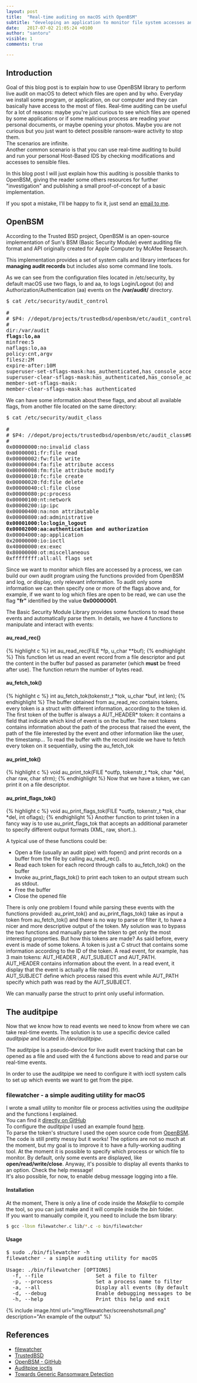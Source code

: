 ```yaml
---
layout: post
title:  "Real-time auditing on macOS with OpenBSM"
subtitle: "developing an application to monitor file system accesses and activities for every application"
date:   2017-07-02 21:05:24 +0100
author: "santoru"
visible: 1
comments: true

---
```


## Introduction
Goal of this blog post is to explain how to use OpenBSM library to perform live audit on macOS to detect which files are open and by who.
Everyday we install some program, or application, on our computer and they can basically have access to the most of files.
Real-time auditing can be useful for a lot of reasons: maybe you're just curious to see which files are opened by some applications or if some malicious process are reading your personal documents, or maybe opening your photos. Maybe you are not curious but you just want to detect possible ransom-ware activity to stop them.<br/>
The scenarios are infinite.<br/>
Another common scenario is that you can use real-time auditing to build and run your personal Host-Based IDS by checking  modifications and accesses to sensible files.

In this blog post I will just explain how this auditing is possible thanks to OpenBSM, giving the reader some others resources for further "investigation" and publishing a small proof-of-concept of a basic implementation.

If you spot a mistake, I'll be happy to fix it, just send an [email to me](mailto:santoru@pm.me).


## OpenBSM
According to the Trusted BSD project, OpenBSM is an open-source implementation of Sun's BSM (Basic Security Module) event auditing file format and API originally created for Apple Computer by McAfee Research.

This implementation provides a set of system calls and library interfaces for **managing audit records** but includes also some command line tools.

As we can see from the configuration files located in <span class="mon">/etc/security</span>, by default macOS use two flags, <span class="mon">lo</span> and <span class="mon">aa</span>, to logs Login/Logout (lo) and Authorization/Authentication (aa) events on the <span class="mon">**/var/audit/**</span> directory.

<pre class="highlight">
$ cat /etc/security/audit_control

#
# $P4: //depot/projects/trustedbsd/openbsm/etc/audit_control#8 $
#
dir:/var/audit
<b>flags:lo,aa</b>
minfree:5
naflags:lo,aa
policy:cnt,argv
filesz:2M
expire-after:10M
superuser-set-sflags-mask:has_authenticated,has_console_access
superuser-clear-sflags-mask:has_authenticated,has_console_access
member-set-sflags-mask:
member-clear-sflags-mask:has_authenticated
</pre>

We can have some information about these flags, and about all available flags, from another file located on the same directory:

<pre class="highlight">
$ cat /etc/security/audit_class

#
# $P4: //depot/projects/trustedbsd/openbsm/etc/audit_class#6 $
#
0x00000000:no:invalid class
0x00000001:fr:file read
0x00000002:fw:file write
0x00000004:fa:file attribute access
0x00000008:fm:file attribute modify
0x00000010:fc:file create
0x00000020:fd:file delete
0x00000040:cl:file close
0x00000080:pc:process
0x00000100:nt:network
0x00000200:ip:ipc
0x00000400:na:non attributable
0x00000800:ad:administrative
<b>0x00001000:lo:login_logout
0x00002000:aa:authentication and authorization</b>
0x00004000:ap:application
0x20000000:io:ioctl
0x40000000:ex:exec
0x80000000:ot:miscellaneous
0xffffffff:all:all flags set
</pre>


Since we want to monitor which files are accessed by a process, we can build our own audit program using the functions provided from OpenBSM and log, or display, only relevant information.
To audit only some information we can then specify one or more of the flags above and, for example, if we want to log which files are open to be read, we can use the flag **"fr"** identified by the value **0x00000001**.

The Basic Security Module Library provides some functions to read these events and automatically parse them.
In details, we have 4 functions to manipulate and interact with events:
#### au_read_rec()

{% highlight c %}
int au_read_rec(FILE *fp, u_char **buf);
{% endhighlight %}
This function let us read an event record from a file descriptor and put the content in the buffer <span class="mon">buf</span> passed as parameter (which **must** be freed after use).
The function return the number of bytes read.

#### au_fetch_tok()

{% highlight c %}
int au_fetch_tok(tokenstr_t *tok, u_char *buf, int len);
{% endhighlight %}
The buffer obtained from <span class="mon">au_read_rec</span> contains tokens, every token is a struct with different information, according to the token id.
The first token of the buffer is always a <span class="mon">AUT_HEADER\*</span> token: it contains a field that indicate which kind of event is on the buffer. The next tokens contains information about the path of the process that raised the event, the path of the file interested by the event and other information like the user, the timestamp...
To read the buffer with the record inside we have to fetch every token on it sequentially, using the <span class="mon">au_fetch_tok</span>

#### au_print_tok()

{% highlight c %}
void au_print_tok(FILE *outfp, tokenstr_t *tok, char *del, char raw, char sfrm);
{% endhighlight %}
Now that we have a token, we can print it on a  file descriptor.

#### au_print_flags_tok()

{% highlight c %}
void au_print_flags_tok(FILE *outfp, tokenstr_t *tok, char *del, int oflags);
{% endhighlight %}
Another function to print token in a fancy way is to use <span class="mon">au_print_flags_tok</span> that accepts an additional parameter to specify different output formats (XML, raw, short..).

A typical use of these functions could be:
- Open a file (usually an audit pipe) with <span class="mon">fopen()</span> and print records on a buffer from the file by calling <span class="mon">au_read_rec()</span>.
- Read each token for each record through calls to <span class="mon">au_fetch_tok()</span> on the buffer
- Invoke <span class="mon">au_print_flags_tok()</span> to print each token to an output stream such as stdout.
- Free the buffer
- Close the opened file


There is only one problem I found while parsing these events with the functions provided: <span class="mon">au_print_tok()</span> and <span class="mon">au_print_flags_tok()</span> take as input a token from <span class="mon">au_fetch_tok()</span> and there is no way to parse or filter it, to have a nicer and more descriptive output of the token.
My solution was to bypass the two functions and manually parse the token to get only the most interesting properties. But how this tokens are made?
As said before, every event is made of some tokens. A token is just a C struct that contains some information according to the ID of the token.
A read event, for example, has 3 main tokens: <span class="mon">AUT_HEADER</span> , <span class="mon">AUT_SUBJECT</span> and <span class="mon">AUT_PATH</span>.<br/>
<span class="mon">AUT_HEADER</span> contains information about the event. In a read event, it display that the event is actually a file read (fr).<br/>
<span class="mon">AUT_SUBJECT</span> define which process raised this event while <span class="mon">AUT_PATH</span> specify which path was read by the <span class="mon">AUT_SUBJECT</span>.

We can manually parse the struct to print only useful information.

## The auditpipe
Now that we know how to read events we need to know from where we can take real-time events.
The solution is to use a specific device called <i>auditpipe</i> and located in <i>/dev/auditpipe</i>.

The auditpipe is a pseudo-device for live audit event tracking that can be opened as a file and used with the 4 functions above to read and parse our real-time events.

In order to use the auditpipe we need to configure it with <span class="mon">ioctl</span> system calls to set up which events we want to get from the pipe.<br />

### filewatcher - a simple auditing utility for macOS
I wrote a small utility to monitor file or process activities using the <i>auditpipe</i> and the functions I explained.<br/>
You can find it <a href="https://github.com/santoru/filewatcher" target="_blank">directly on GitHub</a><br/>
To configure the <i>auditpipe</i> I used an example found <a href="https://github.com/ashish-gehani/SPADE/blob/master/src/spade/reporter/spadeOpenBSM.c" target="_blank">here</a>.<br/> To parse the token's structure I used the open source code from <a href="https://github.com/openbsm/bsmtrace/blob/master/bsm.c" target="_blank">OpenBSM</a>.<br/>
The code is still pretty messy but it works!
The options are not so much at the moment, but my goal is to improve it to have a fully-working auditing tool.
At the moment it is possible to specify which process or which file to monitor.
By default, only some events are displayed, like **open/read/write/close**. Anyway, it's possible to display all events thanks to an option. Check the help message!<br/>
It's also possible, for now, to enable debug message logging into a file.

#### Installation
At the moment, There is only a line of code inside the <i>Makefile</i> to compile the tool, so you can just <span class="mon">make</span> and it will compile inside the <i>bin</i> folder.<br/>
If you want to manually compile it, you need to include the bsm library:
```bash
$ gcc -lbsm filewatcher.c lib/*.c -o bin/filewatcher
```


#### Usage
<pre class="highlight">
$ sudo ./bin/filewatcher -h
filewatcher - a simple auditing utility for macOS

Usage: ./bin/filewatcher [OPTIONS]
  -f, --file                 Set a file to filter
  -p, --process              Set a process name to filter
  -a, --all                  Display all events (By default only basic events like open/read/write are displayed)
  -d, --debug                Enable debugging messages to be saved into a file
  -h, --help                 Print this help and exit
</pre>

{% include image.html 
    url="img/filewatcher/screenshotsmall.png" 
    description="An example of the output" 
%}


## References
- <a href="https://github.com/santoru/filewatcher" target="_blank">filewatcher</a>
- <a href="http://www.trustedbsd.org/" target="_blank">TrustedBSD</a>
- <a href="https://github.com/openbsm/openbsm" target="_blank">OpenBSM - GitHub</a>
- <a href="https://www.freebsd.org/cgi/man.cgi?query=auditpipe" target="_blank">Auditpipe ioctls</a>
- <a href="https://objective-see.com/blog/blog_0x0F.html" target="_blank">Towards Generic Ransomware Detection</a>
